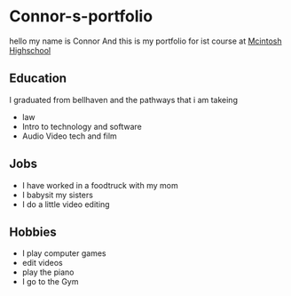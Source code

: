 # Connor-s-portfolio
hello my name is Connor And this is my portfolio for ist course at [Mcintosh Highschool](https://www.fcboe.org/mhs)

## Education 
I graduated from bellhaven and the pathways that i am takeing 
- law
- Intro to technology and software 
- Audio Video tech and film

## Jobs 
- I have worked in a foodtruck with my mom 
- I babysit my sisters 
- I do a little video editing 

## Hobbies 

- I play computer games 
- edit videos 
- play the piano
- I go to the Gym
